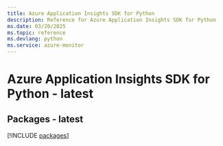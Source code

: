 ```yaml
---
title: Azure Application Insights SDK for Python
description: Reference for Azure Application Insights SDK for Python
ms.date: 03/20/2025
ms.topic: reference
ms.devlang: python
ms.service: azure-monitor
---
```

# Azure Application Insights SDK for Python - latest
## Packages - latest
[!INCLUDE [packages](application-insights-index.md)]